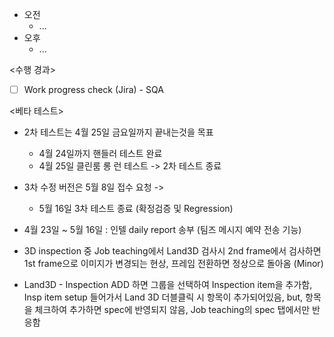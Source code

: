 - 오전
	- ...
- 오후
	- ...

<수행 경과>
- [ ] Work progress check (Jira) - SQA

<베타 테스트>
- 2차 테스트는 4월 25일 금요일까지 끝내는것을 목표
	- 4월 24일까지 핸들러 테스트 완료
	- 4월 25일 클린룸 롱 런 테스트 -> 2차 테스트 종료
- 3차 수정 버전은 5월 8일 접수 요청 ->
	- 5월 16일 3차 테스트 종료 (확정검증 및 Regression)
- 4월 23일 ~ 5월 16일 : 인텔 daily report 송부 (팀즈 메시지 예약 전송 기능)

- 3D inspection 중 Job teaching에서 Land3D 검사시 2nd frame에서 검사하면 1st frame으로 이미지가 변경되는 현상, 프레임 전환하면 정상으로 돌아옴 (Minor)
- Land3D - Inspection ADD 하면 그룹을 선택하여 Inspection item을 추가함, Insp item setup 들어가서 Land 3D 더블클릭 시 항목이 추가되어있음, but, 항목을 체크하여 추가하면 spec에 반영되지 않음, Job teaching의 spec 탭에서만 반응함